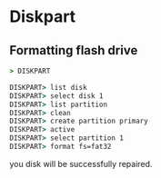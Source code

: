 # Diskpart

## Formatting flash drive

```cmd
> DISKPART

DISKPART> list disk
DISKPART> select disk 1
DISKPART> list partition
DISKPART> clean
DISKPART> create partition primary
DISKPART> active
DISKPART> select partition 1
DISKPART> format fs=fat32

```

you disk will be successfully repaired.
